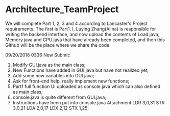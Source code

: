 # Architecture_TeamProject

We will complete Part 1, 2, 3 and 4 according to Lancaster's Project requirements. The first is Part1. I, Luying Zhang(Alina) is responsible for writing the backend interface, and now upload the contents of Load.java, Memory.java and CPU.java that have already been completed, and then this Github will be the place where we share the code.

09/20/2018 0336 New Submit:
1. Modify GUI.java as the main class;
2. New Functions have added in GUI.java but have not realized yet;
3. Add some new variables into GUI.java;
4. Ask for front-end help, really implement new functions;
5. Part1 full function UI uploaded as console.java which can also defined as main class;
6. console.java is quite different from GUI.java;
7. Instructions have been put into console.java
Attachment:LDR 3,0,31
           STR 3,0,21
           LDA 2,0,17
           LDX 2,12
           STX 1,25;
